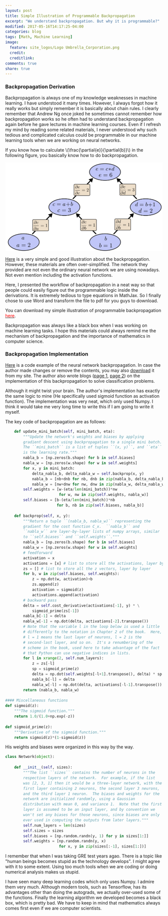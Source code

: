 ```yaml
---
layout: post
title: Simple Illustration of Programmable Backpropagation
excerpt: "We understand backpropagation. But why it is programmable?"
modified: 2017-05-16T14:17:25-04:00
categories: blog
tags: [Math, Machine Learning]
image:
  feature: site_logos/Logo Umbrella_Corporation.png
  credit: 
  creditlink: 
comments: true
share: true
---
```


### Backpropagation Derivation

Backpropagation is always one of my knowledge weaknesses in machine learning. I have understood it many times. However, I always forgot how it really works but simply remember it is basically about chain rules. I clearly remember that Andrew Ng once joked he sometimes cannot remember how backpropagation works so he often had to understand backpropagation again before he gave lectures in machine learning courses. Even if I refresh my mind by reading some related materials, I never understood why such tedious and complicated calculus could be programmable in our machine learning tools when we are working on neural networks. 

If you know how to calculate \\(\frac{\partial{e}}{\partial{b}}\\) in the following figure, you basically know how to do backpropagation.

![](/images/blog/2017-05-17-Programmable-Backpropagation/tree-eval-derivs.png)

[Here](http://colah.github.io/posts/2015-08-Backprop/) is a very simple and good illustration about the backpropagation. However, these materials are often over-simplified. The network they provided are not even the ordinary neural network we are using nowadays. Not even mention including the activation functions. 

Here, I presented the workflow of backpropagation in a neat way so that people could easily figure out the programmable logic inside the derivations. It is extremely tedious to type equations in MathJax. So I finally chose to use Word and transform the file to pdf for you guys to download. 

You can download my simple illustration of programmable backpropagation [<font color="red">here</font>](/downloads/blog/2017-05-17-Programmable-Backpropagation/backpropagation.pdf). 

Backpropagation was always like a black box when I was working on machine learning tasks. I hope this materials could always remind me the mechanism of backpropagation and the importance of mathematics in computer science.

### Backpropagation Implementation

[Here](https://github.com/mnielsen/neural-networks-and-deep-learning/blob/master/src/network.py) is a code example of the neural network backpropagation. In case the author made changes or remove the contents, you may also [download](/downloads/blog/2017-05-17-Programmable-Backpropagation/neural-networks-and-deep-learning-master.zip) it from my site. The author also wrote blogs ([page 1](http://neuralnetworksanddeeplearning.com/chap2.html), [page 2](http://neuralnetworksanddeeplearning.com/chap1.html#implementing_our_network_to_classify_digits)) on the implementation of this backpropagation to solve classification problems.

Although it might twist your brain. The author's implementation has exactly the same logic to mine (He specifically used sigmoid function as activation function). The implementation was very neat, which only used Numpy. I think it would take me very long time to write this if I am going to write it myself.

The key code of backpropagation are as follows:

```python
    def update_mini_batch(self, mini_batch, eta):
        """Update the network's weights and biases by applying
        gradient descent using backpropagation to a single mini batch.
        The ``mini_batch`` is a list of tuples ``(x, y)``, and ``eta``
        is the learning rate."""
        nabla_b = [np.zeros(b.shape) for b in self.biases]
        nabla_w = [np.zeros(w.shape) for w in self.weights]
        for x, y in mini_batch:
            delta_nabla_b, delta_nabla_w = self.backprop(x, y)
            nabla_b = [nb+dnb for nb, dnb in zip(nabla_b, delta_nabla_b)]
            nabla_w = [nw+dnw for nw, dnw in zip(nabla_w, delta_nabla_w)]
        self.weights = [w-(eta/len(mini_batch))*nw
                        for w, nw in zip(self.weights, nabla_w)]
        self.biases = [b-(eta/len(mini_batch))*nb
                       for b, nb in zip(self.biases, nabla_b)]

    def backprop(self, x, y):
        """Return a tuple ``(nabla_b, nabla_w)`` representing the
        gradient for the cost function C_x.  ``nabla_b`` and
        ``nabla_w`` are layer-by-layer lists of numpy arrays, similar
        to ``self.biases`` and ``self.weights``."""
        nabla_b = [np.zeros(b.shape) for b in self.biases]
        nabla_w = [np.zeros(w.shape) for w in self.weights]
        # feedforward
        activation = x
        activations = [x] # list to store all the activations, layer by layer
        zs = [] # list to store all the z vectors, layer by layer
        for b, w in zip(self.biases, self.weights):
            z = np.dot(w, activation)+b
            zs.append(z)
            activation = sigmoid(z)
            activations.append(activation)
        # backward pass
        delta = self.cost_derivative(activations[-1], y) * \
            sigmoid_prime(zs[-1])
        nabla_b[-1] = delta
        nabla_w[-1] = np.dot(delta, activations[-2].transpose())
        # Note that the variable l in the loop below is used a little
        # differently to the notation in Chapter 2 of the book.  Here,
        # l = 1 means the last layer of neurons, l = 2 is the
        # second-last layer, and so on.  It's a renumbering of the
        # scheme in the book, used here to take advantage of the fact
        # that Python can use negative indices in lists.
        for l in xrange(2, self.num_layers):
            z = zs[-l]
            sp = sigmoid_prime(z)
            delta = np.dot(self.weights[-l+1].transpose(), delta) * sp
            nabla_b[-l] = delta
            nabla_w[-l] = np.dot(delta, activations[-l-1].transpose())
        return (nabla_b, nabla_w)

#### Miscellaneous functions
def sigmoid(z):
    """The sigmoid function."""
    return 1.0/(1.0+np.exp(-z))

def sigmoid_prime(z):
    """Derivative of the sigmoid function."""
    return sigmoid(z)*(1-sigmoid(z))

```

His weights and biases were organized in this way by the way.

```python
class Network(object):

    def __init__(self, sizes):
        """The list ``sizes`` contains the number of neurons in the
        respective layers of the network.  For example, if the list
        was [2, 3, 1] then it would be a three-layer network, with the
        first layer containing 2 neurons, the second layer 3 neurons,
        and the third layer 1 neuron.  The biases and weights for the
        network are initialized randomly, using a Gaussian
        distribution with mean 0, and variance 1.  Note that the first
        layer is assumed to be an input layer, and by convention we
        won't set any biases for those neurons, since biases are only
        ever used in computing the outputs from later layers."""
        self.num_layers = len(sizes)
        self.sizes = sizes
        self.biases = [np.random.randn(y, 1) for y in sizes[1:]]
        self.weights = [np.random.randn(y, x)
                        for x, y in zip(sizes[:-1], sizes[1:])]
```

I remember that when I was taking GRE test years agao. There is a topic like "human beings becomes stupid as the technology develops". I might agree with it to some extent. Using too much tools when we are coding or doing numerical analysis makes us stupid. 

I have seen many deep learning codes which only uses Numpy. I admire them very much. Although modern tools, such as Tensorflow, has its advantages other than doing the autograds, we actually over-used some of the functions. Finally the learning algorithm we developed becomes a black box, which is pretty bad. We have to keep in mind that mathematics always comes first even if we are computer scientists.
